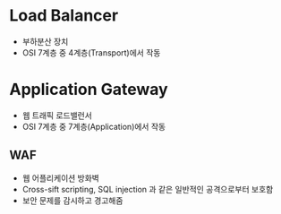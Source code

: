 # Load Balancer
- 부하분산 장치
- OSI 7계층 중 4계층(Transport)에서 작동


# Application Gateway
- 웹 트래픽 로드밸런서
- OSI 7계층 중 7계층(Application)에서 작동

## WAF
- 웹 어플리케이션 방화벽  
- Cross-sift scripting, SQL injection 과 같은 일반적인 공격으로부터 보호함
- 보안 문제를 감시하고 경고해줌 
